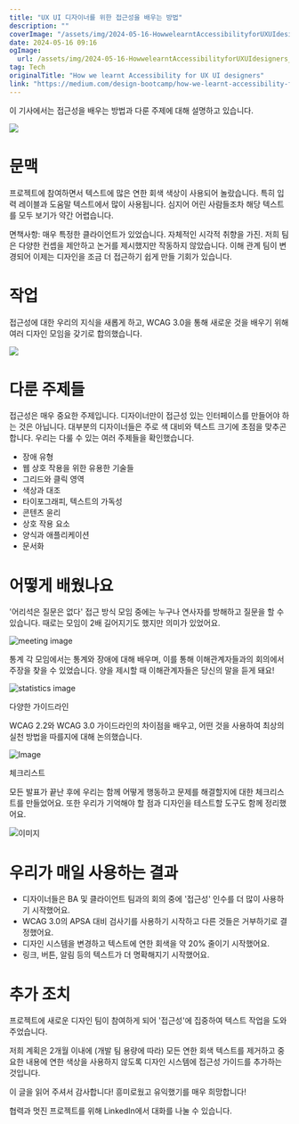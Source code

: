 ```yaml
---
title: "UX UI 디자이너를 위한 접근성을 배우는 방법"
description: ""
coverImage: "/assets/img/2024-05-16-HowwelearntAccessibilityforUXUIdesigners_0.png"
date: 2024-05-16 09:16
ogImage: 
  url: /assets/img/2024-05-16-HowwelearntAccessibilityforUXUIdesigners_0.png
tag: Tech
originalTitle: "How we learnt Accessibility for UX UI designers"
link: "https://medium.com/design-bootcamp/how-we-learnt-accessibility-for-ux-ui-designers-946c886c8954"
---
```



이 기사에서는 접근성을 배우는 방법과 다룬 주제에 대해 설명하고 있습니다.

<img src="/assets/img/2024-05-16-HowwelearntAccessibilityforUXUIdesigners_0.png" />

# 문맥

프로젝트에 참여하면서 텍스트에 많은 연한 회색 색상이 사용되어 놀랐습니다. 특히 입력 레이블과 도움말 텍스트에서 많이 사용됩니다. 심지어 어린 사람들조차 해당 텍스트를 모두 보기가 약간 어렵습니다.



면책사항: 매우 특정한 클라이언트가 있었습니다. 자체적인 시각적 취향을 가진. 저희 팀은 다양한 컨셉을 제안하고 논거를 제시했지만 작동하지 않았습니다. 이해 관계 팀이 변경되어 이제는 디자인을 조금 더 접근하기 쉽게 만들 기회가 있습니다.

# 작업

접근성에 대한 우리의 지식을 새롭게 하고, WCAG 3.0을 통해 새로운 것을 배우기 위해 여러 디자인 모임을 갖기로 합의했습니다.

<img src="/assets/img/2024-05-16-HowwelearntAccessibilityforUXUIdesigners_1.png" />



# 다룬 주제들

접근성은 매우 중요한 주제입니다. 디자이너만이 접근성 있는 인터페이스를 만들어야 하는 것은 아닙니다. 대부분의 디자이너들은 주로 색 대비와 텍스트 크기에 초점을 맞추곤 합니다. 우리는 다룰 수 있는 여러 주제들을 확인했습니다.

- 장애 유형
- 웹 상호 작용을 위한 유용한 기술들
- 그리드와 클릭 영역
- 색상과 대조
- 타이포그래피, 텍스트의 가독성
- 콘텐츠 윤리
- 상호 작용 요소
- 양식과 애플리케이션
- 문서화

# 어떻게 배웠나요



'어리석은 질문은 없다' 접근 방식
모임 중에는 누구나 연사자를 방해하고 질문을 할 수 있습니다. 때로는 모임이 2배 길어지기도 했지만 의미가 있었어요.

![meeting image](/assets/img/2024-05-16-HowwelearntAccessibilityforUXUIdesigners_2.png)

통계
각 모임에서는 통계와 장애에 대해 배우며, 이를 통해 이해관계자들과의 회의에서 주장을 찾을 수 있었습니다. 양을 제시할 때 이해관계자들은 당신의 말을 듣게 돼요!

![statistics image](/assets/img/2024-05-16-HowwelearntAccessibilityforUXUIdesigners_3.png)



다양한 가이드라인

WCAG 2.2와 WCAG 3.0 가이드라인의 차이점을 배우고, 어떤 것을 사용하여 최상의 실천 방법을 따를지에 대해 논의했습니다.

![Image](/assets/img/2024-05-16-HowwelearntAccessibilityforUXUIdesigners_4.png)

체크리스트



모든 발표가 끝난 후에 우리는 함께 어떻게 행동하고 문제를 해결할지에 대한 체크리스트를 만들었어요. 또한 우리가 기억해야 할 점과 디자인을 테스트할 도구도 함께 정리했어요.

![이미지](/assets/img/2024-05-16-HowwelearntAccessibilityforUXUIdesigners_5.png)

# 우리가 매일 사용하는 결과

- 디자이너들은 BA 및 클라이언트 팀과의 회의 중에 '접근성' 인수를 더 많이 사용하기 시작했어요.
- WCAG 3.0의 APSA 대비 검사기를 사용하기 시작하고 다른 것들은 거부하기로 결정했어요.
- 디자인 시스템을 변경하고 텍스트에 연한 회색을 약 20% 줄이기 시작했어요.
- 링크, 버튼, 알림 등의 텍스트가 더 명확해지기 시작했어요.



# 추가 조치

프로젝트에 새로운 디자인 팀이 참여하게 되어 '접근성'에 집중하여 텍스트 작업을 도와주었습니다.

저희 계획은 2개월 이내에 (개발 팀 용량에 따라) 모든 연한 회색 텍스트를 제거하고 중요한 내용에 연한 색상을 사용하지 않도록 디자인 시스템에 접근성 가이드를 추가하는 것입니다.

이 글을 읽어 주셔서 감사합니다!
흥미로웠고 유익했기를 매우 희망합니다!



협력과 멋진 프로젝트를 위해 LinkedIn에서 대화를 나눌 수 있습니다.